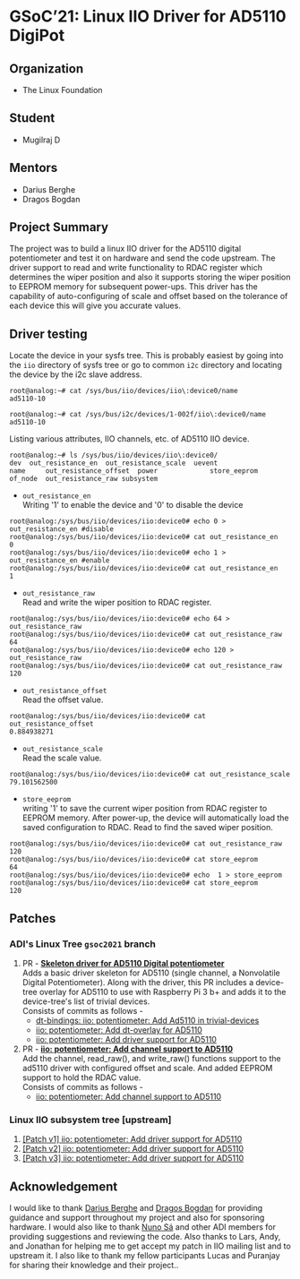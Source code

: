# GSoC’21: Linux IIO Driver for AD5110 DigiPot


## Organization 
- The Linux Foundation

## Student
 - Mugilraj D

## Mentors
- Darius Berghe
- Dragos Bogdan

## Project Summary

The project was to build a linux IIO driver for the AD5110 digital potentiometer and test it on hardware and send the code upstream. 
The driver support to read and write functionality to RDAC register which determines the wiper position and also it supports storing the wiper position to EEPROM memory for subsequent power-ups. 
This driver has the capability of auto-configuring of scale and offset based on the tolerance of each device this will give you accurate values. 

## Driver testing

Locate the device in your sysfs tree. This is probably easiest by going into the `iio` directory of sysfs tree or go to common `i2c` directory and locating the device by the i2c slave address.

```
root@analog:~# cat /sys/bus/iio/devices/iio\:device0/name 
ad5110-10

root@analog:~# cat /sys/bus/i2c/devices/1-002f/iio\:device0/name 
ad5110-10
``` 
Listing various attributes, IIO channels, etc. of AD5110 IIO device.
```
root@analog:~# ls /sys/bus/iio/devices/iio\:device0/
dev	 out_resistance_en	out_resistance_scale  uevent
name	 out_resistance_offset	power		      store_eeprom
of_node  out_resistance_raw	subsystem
```
- `out_resistance_en` \
Writing '1' to enable the device and '0' to disable the device
```
root@analog:/sys/bus/iio/devices/iio:device0# echo 0 > out_resistance_en #disable
root@analog:/sys/bus/iio/devices/iio:device0# cat out_resistance_en 
0
root@analog:/sys/bus/iio/devices/iio:device0# echo 1 > out_resistance_en #enable
root@analog:/sys/bus/iio/devices/iio:device0# cat out_resistance_en 
1
```
- `out_resistance_raw` \
Read and write the wiper position to RDAC register.
```
root@analog:/sys/bus/iio/devices/iio:device0# echo 64 > out_resistance_raw 
root@analog:/sys/bus/iio/devices/iio:device0# cat out_resistance_raw 
64
root@analog:/sys/bus/iio/devices/iio:device0# echo 120 > out_resistance_raw 
root@analog:/sys/bus/iio/devices/iio:device0# cat out_resistance_raw 
120
```
- `out_resistance_offset` \
Read the offset value.
```
root@analog:/sys/bus/iio/devices/iio:device0# cat out_resistance_offset 
0.884938271
```
- `out_resistance_scale` \
Read the scale value.
```
root@analog:/sys/bus/iio/devices/iio:device0# cat out_resistance_scale 
79.101562500
```
- `store_eeprom` \
writing '1' to save the current wiper position from RDAC register to EEPROM memory. After power-up, the device will automatically load the saved configuration to RDAC. Read to find the saved wiper position.
```
root@analog:/sys/bus/iio/devices/iio:device0# cat out_resistance_raw 
120
root@analog:/sys/bus/iio/devices/iio:device0# cat store_eeprom 
64
root@analog:/sys/bus/iio/devices/iio:device0# echo  1 > store_eeprom 
root@analog:/sys/bus/iio/devices/iio:device0# cat store_eeprom 
120
```
## Patches

### ADI's Linux Tree `gsoc2021` branch
 1. PR - [**Skeleton driver for AD5110 Digital potentiometer**](https://github.com/analogdevicesinc/linux/pull/1571) \
  Adds a basic driver skeleton for AD5110 (single channel, a Nonvolatile Digital Potentiometer). Along with the driver, this PR includes a device-tree overlay for AD5110 to use with Raspberry Pi 3 b+ and adds it to the device-tree's list of trivial devices. \
 Consists of commits as follows -
    - [dt-bindings: iio: potentiometer: Add Ad5110 in trivial-devices](https://github.com/analogdevicesinc/linux/pull/1571/commits/a7b884450d715ba44097e1410e1902e661d8f23e)
    - [iio: potentiometer: Add dt-overlay for AD5110](https://github.com/analogdevicesinc/linux/pull/1571/commits/a36b02448dbb043d70126bddcd24acfc70c91a6d)
    - [iio: potentiometer: Add driver support for AD5110](https://github.com/analogdevicesinc/linux/pull/1571/commits/1b1a13a88e64b71c4be3cacc5a625766d46f1b3c)
 2. PR - [**iio: potentiometer: Add channel support to AD5110**](https://github.com/analogdevicesinc/linux/pull/1595) \
Add the channel, read_raw(), and write_raw() functions support to the
ad5110 driver with configured offset and scale. And added EEPROM support
to hold the RDAC value. \
Consists of commits as follows -
    - [iio: potentiometer: Add channel support to AD5110](https://github.com/analogdevicesinc/linux/pull/1595/commits/a1bf21ea721800f09823386fcfcb799807016a49)

### Linux IIO subsystem tree [upstream] 
1. [[Patch v1] iio: potentiometer: Add driver support for AD5110](https://lore.kernel.org/linux-iio/20210807050900.10075-1-dmugil2000@gmail.com/)
2. [[Patch v2] iio: potentiometer: Add driver support for AD5110](https://lore.kernel.org/linux-iio/20210809075745.160042-1-dmugil2000@gmail.com/)
3. [[Patch v3] iio: potentiometer: Add driver support for AD5110](https://lore.kernel.org/linux-iio/20210814175607.48399-1-dmugil2000@gmail.com/)

## Acknowledgement
I would like to thank [Darius Berghe](https://github.com/buha) and [Dragos Bogdan](https://github.com/dbogdan) for providing guidance and support throughout my project and also for sponsoring hardware. I would also like to thank [Nuno Sá](https://github.com/nunojsa) and other ADI members for providing suggestions and reviewing the code. Also thanks to Lars, Andy, and Jonathan for helping me to get accept my patch in IIO mailing list and to upstream it. I also like to thank my fellow participants Lucas and Puranjay for sharing their knowledge and their project..

